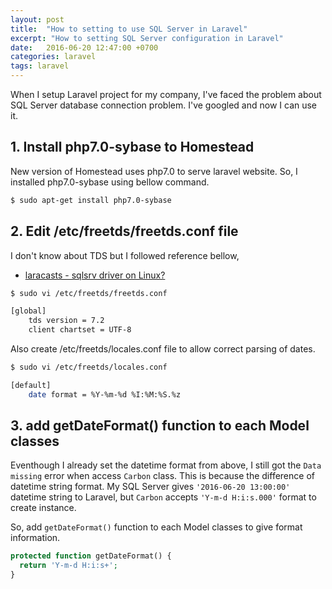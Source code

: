 ```yaml
---
layout: post
title:  "How to setting to use SQL Server in Laravel"
excerpt: "How to setting SQL Server configuration in Laravel"
date:   2016-06-20 12:47:00 +0700
categories: laravel
tags: laravel
---
```


When I setup Laravel project for my company, I've faced the problem about SQL Server database connection problem. I've googled and now I can use it.

## 1. Install php7.0-sybase to Homestead

New version of Homestead uses php7.0 to serve laravel website. So, I installed php7.0-sybase using bellow command.

```bash
$ sudo apt-get install php7.0-sybase
```

## 2. Edit /etc/freetds/freetds.conf file

I don't know about TDS but I followed reference bellow,

* [laracasts - sqlsrv driver on Linux?](https://laracasts.com/discuss/channels/general-discussion/sqlsrv-driver-on-linux/replies/14887)

```bash
$ sudo vi /etc/freetds/freetds.conf
```

```bash
[global]
    tds version = 7.2
    client chartset = UTF-8
```

Also create /etc/freetds/locales.conf file to allow correct parsing of dates.

```bash
$ sudo vi /etc/freetds/locales.conf
```

```bash
[default]
    date format = %Y-%m-%d %I:%M:%S.%z
```

## 3. add getDateFormat() function to each Model classes

Eventhough I already set the datetime format from above, I still got the `Data missing` error when access `Carbon` class.
This is because the difference of datetime string format. My SQL Server gives `'2016-06-20 13:00:00'` datetime string to Laravel, but `Carbon` accepts `'Y-m-d H:i:s.000'` format to create instance.

So, add `getDateFormat()` function to each Model classes to give format information.

```php
protected function getDateFormat() {
  return 'Y-m-d H:i:s+';
}
```